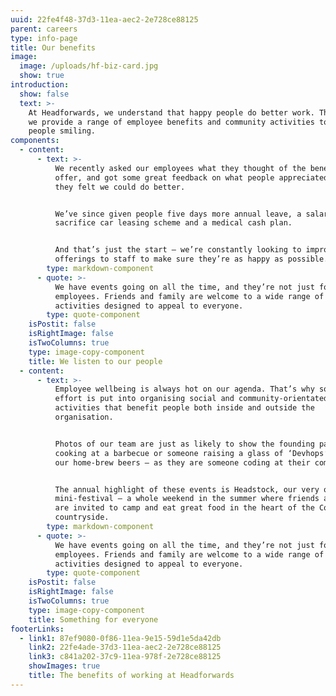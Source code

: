 ```yaml
---
uuid: 22fe4f48-37d3-11ea-aec2-2e728ce88125
parent: careers
type: info-page
title: Our benefits
image:
  image: /uploads/hf-biz-card.jpg
  show: true
introduction:
  show: false
  text: >-
    At Headforwards, we understand that happy people do better work. That’s why
    we provide a range of employee benefits and community activities to keep
    people smiling.
components:
  - content:
      - text: >-
          We recently asked our employees what they thought of the benefits we
          offer, and got some great feedback on what people appreciated and what
          they felt we could do better. 


          We’ve since given people five days more annual leave, a salary
          sacrifice car leasing scheme and a medical cash plan. 


          And that’s just the start – we’re constantly looking to improve our
          offerings to staff to make sure they’re as happy as possible.
        type: markdown-component
      - quote: >-
          We have events going on all the time, and they’re not just for
          employees. Friends and family are welcome to a wide range of
          activities designed to appeal to everyone.
        type: quote-component
    isPostit: false
    isRightImage: false
    isTwoColumns: true
    type: image-copy-component
    title: We listen to our people
  - content:
      - text: >-
          Employee wellbeing is always hot on our agenda. That’s why so much
          effort is put into organising social and community-orientated
          activities that benefit people both inside and outside the
          organisation.


          Photos of our team are just as likely to show the founding partners
          cooking at a barbecue or someone raising a glass of ‘Devhops’ – one of
          our home-brew beers – as they are someone coding at their computer.


          The annual highlight of these events is Headstock, our very own
          mini-festival – a whole weekend in the summer where friends and family
          are invited to camp and eat great food in the heart of the Cornish
          countryside.
        type: markdown-component
      - quote: >-
          We have events going on all the time, and they’re not just for
          employees. Friends and family are welcome to a wide range of
          activities designed to appeal to everyone.
        type: quote-component
    isPostit: false
    isRightImage: false
    isTwoColumns: true
    type: image-copy-component
    title: Something for everyone
footerLinks:
  - link1: 87ef9080-0f86-11ea-9e15-59d1e5da42db
    link2: 22fe4ade-37d3-11ea-aec2-2e728ce88125
    link3: c841a202-37c9-11ea-978f-2e728ce88125
    showImages: true
    title: The benefits of working at Headforwards
---
```


